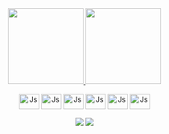


<div align="center">
  <a href="https://github.com/Warley72">
    <img height="150em" src="https://github-readme-stats.vercel.app/api?username=Warley72&count_private=true&include_all_commits=true&show_icons=true&theme=dracula&hide_border=false&show_owner=true"/>
    <img height="150em" src="https://github-readme-stats.vercel.app/api/top-langs/?username=Warley72&theme=dracula&hide_border=false&&layout=compact"/>
  </a>
</div>
  
 <div align="center" valign="top"><br>
    <img align="center" alt="Js" height="30" width="40" src="https://cdn.jsdelivr.net/gh/devicons/devicon/icons/typescript/typescript-plain.svg">
    <img align="center" alt="Js" height="30" width="40"  src="https://cdn.jsdelivr.net/gh/devicons/devicon/icons/react/react-original.svg">
    <img align="center" alt="Js" height="30" width="40"  src="https://cdn.jsdelivr.net/gh/devicons/devicon/icons/nextjs/nextjs-original.svg">
    <img align="center" alt="Js" height="30" width="40" src="https://cdn.jsdelivr.net/gh/devicons/devicon/icons/redux/redux-original.svg">
    <img align="center" alt="Js" height="30" width="40" src="https://cdn.jsdelivr.net/gh/devicons/devicon/icons/sass/sass-original.svg">
    <img align="center" alt="Js" height="30" width="40" src="https://cdn.jsdelivr.net/gh/devicons/devicon/icons/git/git-original.svg" />  
</div><br>        
 <div align="center">
  <a href="https://www.instagram.com/warley02/" target="_blank"><img src="https://img.shields.io/badge/-Instagram-%23E4405F?style=for-the-badge&logo=instagram&logoColor=white" target="_blank"></a>
  <a href="https://www.linkedin.com/in/carlos-warley-106058229/" target="_blank"><img src="https://img.shields.io/badge/-LinkedIn-%230077B5?style=for-the-badge&logo=linkedin&logoColor=white" target="_blank"></a> 
</div>
<div align="center">
